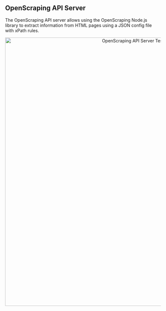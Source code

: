 ## OpenScraping API Server

The OpenScraping API server allows using the OpenScraping Node.js library to extract information from HTML pages using a JSON config file with xPath rules.

<p align="center"><img src='https://i.imgur.com/XNXZJuW.jpg' alt='OpenScraping API Server Test Console' width='870'></p>
